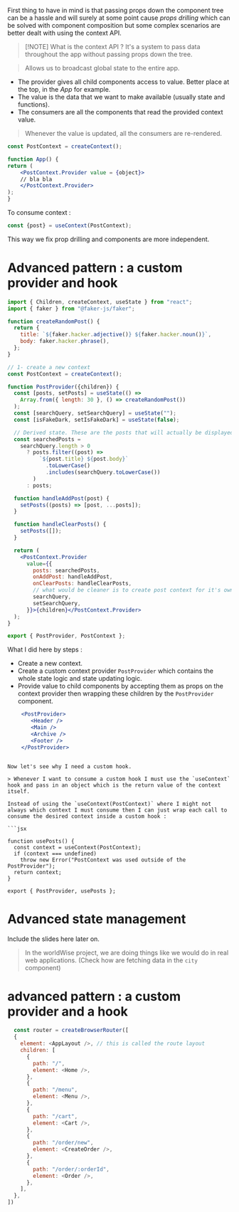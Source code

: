 First thing to have in mind is that passing props down the component tree can be a hassle and will surely at some point cause _props drilling_ which can be solved with component composition but some complex scenarios are better dealt with using the context API. 

> [!NOTE] What is the context API ?
> It's a system to pass data throughout the app without passing props down the tree.

> Allows us to broadcast global state to the entire app.

- The provider gives all child components access to value.
	 Better place at the top, in the _App_ for example.
- The value is the data that we want to make available (usually state and functions).
- The consumers are all the components that read the provided context value.

> Whenever the value is updated, all the consumers are re-rendered.

```jsx
const PostContext = createContext();

function App() {
return (
	<PostContext.Provider value = {object}>
	// bla bla
	</PostContext.Provider>
);
}
```

To consume context :

```javascript
const {post} = useContext(PostContext);
```

This way we fix prop drilling and components are more independent. 
# Advanced pattern : a custom provider and hook

```jsx
import { Children, createContext, useState } from "react";
import { faker } from "@faker-js/faker";

function createRandomPost() {
  return {
    title: `${faker.hacker.adjective()} ${faker.hacker.noun()}`,
    body: faker.hacker.phrase(),
  };
}

// 1- create a new context
const PostContext = createContext();

function PostProvider({children}) {
  const [posts, setPosts] = useState(() =>
    Array.from({ length: 30 }, () => createRandomPost())
  );
  const [searchQuery, setSearchQuery] = useState("");
  const [isFakeDark, setIsFakeDark] = useState(false);

  // Derived state. These are the posts that will actually be displayed
  const searchedPosts =
    searchQuery.length > 0
      ? posts.filter((post) =>
          `${post.title} ${post.body}`
            .toLowerCase()
            .includes(searchQuery.toLowerCase())
        )
      : posts;

  function handleAddPost(post) {
    setPosts((posts) => [post, ...posts]);
  }

  function handleClearPosts() {
    setPosts([]);
  }

  return (
    <PostContext.Provider
      value={{
        posts: searchedPosts,
        onAddPost: handleAddPost,
        onClearPosts: handleClearPosts,
        // what would be cleaner is to create post context for it's own and query context for it's own
        searchQuery,
        setSearchQuery,
      }}>{children}</PostContext.Provider>
  );
}

export { PostProvider, PostContext };
```

What I did here by steps : 
- Create a new context.
- Create a custom context provider `PostProvider` which contains the whole state logic and state updating logic.
- Provide value to child components by accepting them as props on the context provider then wrapping these children by the `PostProvider` component. 
	```jsx
	 <PostProvider>
        <Header />
        <Main />
        <Archive />
        <Footer />
	 </PostProvider>
```

Now let's see why I need a custom hook. 

> Whenever I want to consume a custom hook I must use the `useContext` hook and pass in an object which is the return value of the context itself. 

Instead of using the `useContext(PostContext)` where I might not always which context I must consume then I can just wrap each call to consume the desired context inside a custom hook : 

```jsx

function usePosts() {
  const context = useContext(PostContext);
  if (context === undefined)
    throw new Error("PostContext was used outside of the PostProvider");
  return context;
}

export { PostProvider, usePosts };
```

# Advanced state management 

Include the slides here later on.

> In the worldWise project, we are doing things like we would do in real web applications. (Check how are fetching data in the `city` component) 


# advanced pattern : a custom provider and a hook 

```javascript
  const router = createBrowserRouter([
  {
    element: <AppLayout />, // this is called the route layout 
    children: [
      {
        path: "/",
        element: <Home />,
      },
      {
        path: "/menu",
        element: <Menu />,
      },
      {
        path: "/cart",
        element: <Cart />,
      },
      {
        path: "/order/new",
        element: <CreateOrder />,
      },
      {
        path: "/order/:orderId",
        element: <Order />,
      },
    ],
  },
])
```


